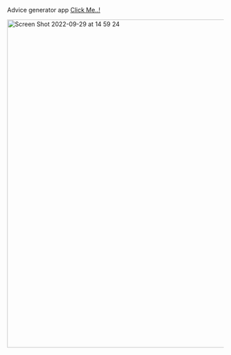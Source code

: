 Advice generator app [Click Me..!](https://kerimgurbaz.github.io/advice-generator-app-main/)

<img width="763" alt="Screen Shot 2022-09-29 at 14 59 24" src="https://user-images.githubusercontent.com/101603320/193038064-2080426c-d89c-414f-ae47-8041c1138712.png">



